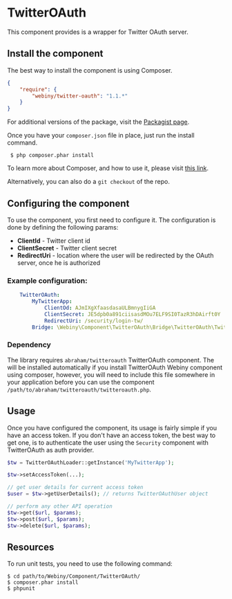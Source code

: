 TwitterOAuth
============

This component provides is a wrapper for Twitter OAuth server.

Install the component
---------------------
The best way to install the component is using Composer.

```json
{
    "require": {
        "webiny/twitter-oauth": "1.1.*"
    }
}
```
For additional versions of the package, visit the [Packagist page](https://packagist.org/packages/webiny/twitter-oauth).

Once you have your `composer.json` file in place, just run the install command.

     $ php composer.phar install

To learn more about Composer, and how to use it, please visit [this link](https://getcomposer.org/doc/01-basic-usage.md).

Alternatively, you can also do a `git checkout` of the repo.

## Configuring the component

To use the component, you first need to configure it.
The configuration is done by defining the following params:

- **ClientId** - Twitter client id
- **ClientSecret** - Twitter client secret
- **RedirectUri** - location where the user will be redirected by the OAuth server, once he is authorized

### Example configuration:

```yaml
    TwitterOAuth:
        MyTwitterApp:
            ClientOd: AJmIXgXfaasdasaULBmnygIiGA
            ClientSecret: JE5dpb0a891ciisasdMOu7ELF9SI0TazR3hDAirft0Y
            RedirectUri: /security/login-tw/
        Bridge: \Webiny\Component\TwitterOAuth\Bridge\TwitterOAuth\TwitterOAuth
```


### Dependency

The library requires `abraham/twitteroauth` TwitterOAuth component. The will be installed automatically if you install
TwitterOAuth Webiny component using composer, however, you will need to include this file somewhere in your application
before you can use the component `/path/to/abraham/twitteroauth/twitteroauth.php`.

## Usage

Once you have configured the component, its usage is fairly simple if you have an access token. If you don't have an access token, the best way to get one, is to authenticate the user using the `Security` component with TwitterOAuth as auth provider.

```php
$tw = TwitterOAuthLoader::getInstance('MyTwitterApp');

$tw->setAccessToken(...);

// get user details for current access token
$user = $tw->getUserDetails(); // returns TwitterOAuthUser object

// perform any other API operation
$tw->get($url, $params);
$tw->post($url, $params);
$tw->delete($url, $params);
```

Resources
---------

To run unit tests, you need to use the following command:

    $ cd path/to/Webiny/Component/TwitterOAuth/
    $ composer.phar install
    $ phpunit